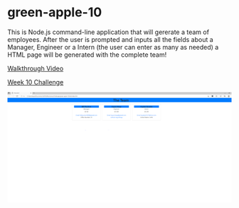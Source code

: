 # green-apple-10

This is Node.js command-line application that will gererate a team of employees. After the user is prompted and inputs all the fields about a Manager, Engineer or a Intern (the user can enter as many as needed) a HTML page will be generated with the complete team!

<a href="https://watch.screencastify.com/v/Bv6Yt8etNwUisyncu16n">Walkthrough Video</a>

<a href="https://github.com/Kayceheap/green-apple-10">Week 10 Challenge</a>

<img src="screenshot.png"></img>